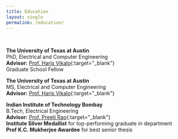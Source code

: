 ```yaml
---
title: Education
layout: single
permalink: /education/
---
```

<br>

**The University of Texas at Austin**  
PhD, Electrical and Computer Engineering  
**Advisor:** [Prof. Haris Vikalo](http://users.ece.utexas.edu/~hvikalo/){:target="_blank"}  
Graduate School Fellow 

**The University of Texas at Austin**  
MS, Electrical and Computer Engineering  
**Advisor:** [Prof. Haris Vikalo](http://users.ece.utexas.edu/~hvikalo/){:target="_blank"}  

**Indian Institute of Technology Bombay**  
B.Tech, Electrical Engineering  
**Advisor:** [Prof. Preeti Rao](https://www.ee.iitb.ac.in/wiki/faculty/prao){:target="_blank"}  
**Institute Silver Medallist** for top-performing graduate in department  
**Prof K.C. Mukherjee Awardee** for best senior thesis